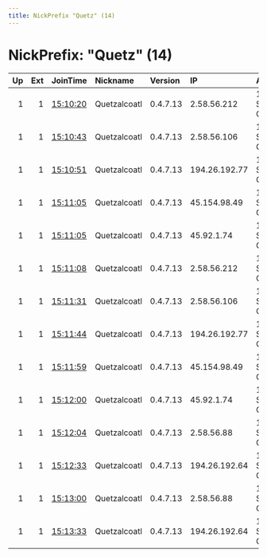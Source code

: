 ```yaml
---
title: NickPrefix "Quetz" (14)
---
```


# NickPrefix: "Quetz" (14)

|   Up |   Ext | JoinTime                                                                                              | Nickname     | Version   | IP            | AS                 | CC   |   ORp |   Dirp | OS    | Contact                            |   eFamMembers |
|-----:|------:|:------------------------------------------------------------------------------------------------------|:-------------|:----------|:--------------|:-------------------|:-----|------:|-------:|:------|:-----------------------------------|--------------:|
|    1 |     1 | [15:10:20](https://nusenu.github.io/OrNetStats/w/relay/FC3F6FD2A1393527BB53787178FE4E46FCE2C37B.html) | Quetzalcoatl | 0.4.7.13  | 2.58.56.212   | 1337 Services GmbH | nl   |   110 |      0 | Linux | email:Quetzalcoatl relays protonma |           214 |
|    1 |     1 | [15:10:43](https://nusenu.github.io/OrNetStats/w/relay/9636C8AFB63B208C29C9BDCF02918A2F9FB9A4ED.html) | Quetzalcoatl | 0.4.7.13  | 2.58.56.106   | 1337 Services GmbH | nl   |   110 |      0 | Linux | email:Quetzalcoatl relays protonma |           214 |
|    1 |     1 | [15:10:51](https://nusenu.github.io/OrNetStats/w/relay/F532DA2085F87777CE05EA947BF7B4F49B625754.html) | Quetzalcoatl | 0.4.7.13  | 194.26.192.77 | 1337 Services GmbH | nl   |   110 |      0 | Linux | email:Quetzalcoatl relays protonma |           214 |
|    1 |     1 | [15:11:05](https://nusenu.github.io/OrNetStats/w/relay/B04176E992478C82F1AD7A5DC1D1D206B623D624.html) | Quetzalcoatl | 0.4.7.13  | 45.154.98.49  | 1337 Services GmbH | nl   |   110 |      0 | Linux | email:Quetzalcoatl relays protonma |           214 |
|    1 |     1 | [15:11:05](https://nusenu.github.io/OrNetStats/w/relay/D784D6A9BF8A575DD095500A5527EB2ECF0DF8F0.html) | Quetzalcoatl | 0.4.7.13  | 45.92.1.74    | 1337 Services GmbH | nl   |   110 |      0 | Linux | email:Quetzalcoatl relays protonma |           214 |
|    1 |     1 | [15:11:08](https://nusenu.github.io/OrNetStats/w/relay/140E4FC6202FE17F46337058FC9848FA9055482B.html) | Quetzalcoatl | 0.4.7.13  | 2.58.56.212   | 1337 Services GmbH | nl   |   143 |      0 | Linux | email:Quetzalcoatl relays protonma |           214 |
|    1 |     1 | [15:11:31](https://nusenu.github.io/OrNetStats/w/relay/94E412F3EE1978C5E60BF22A15D17F710CCDBE89.html) | Quetzalcoatl | 0.4.7.13  | 2.58.56.106   | 1337 Services GmbH | nl   |   143 |      0 | Linux | email:Quetzalcoatl relays protonma |           214 |
|    1 |     1 | [15:11:44](https://nusenu.github.io/OrNetStats/w/relay/07DCECDF04BE5D470C615C8E1CCF086F74FC8CA6.html) | Quetzalcoatl | 0.4.7.13  | 194.26.192.77 | 1337 Services GmbH | nl   |   143 |      0 | Linux | email:Quetzalcoatl relays protonma |           214 |
|    1 |     1 | [15:11:59](https://nusenu.github.io/OrNetStats/w/relay/09768BD9ACA211008713BA481E0B8EE3239A9F0B.html) | Quetzalcoatl | 0.4.7.13  | 45.154.98.49  | 1337 Services GmbH | nl   |   143 |      0 | Linux | email:Quetzalcoatl relays protonma |           214 |
|    1 |     1 | [15:12:00](https://nusenu.github.io/OrNetStats/w/relay/6DD970EB76529F38D98F7D3FDF1BBA0739B059FA.html) | Quetzalcoatl | 0.4.7.13  | 45.92.1.74    | 1337 Services GmbH | nl   |   143 |      0 | Linux | email:Quetzalcoatl relays protonma |           214 |
|    1 |     1 | [15:12:04](https://nusenu.github.io/OrNetStats/w/relay/7C6686190CE6E8A0A1A5B5B845BF3F14D252D0DF.html) | Quetzalcoatl | 0.4.7.13  | 2.58.56.88    | 1337 Services GmbH | nl   |   110 |      0 | Linux | email:Quetzalcoatl relays protonma |           214 |
|    1 |     1 | [15:12:33](https://nusenu.github.io/OrNetStats/w/relay/1A45601A517304EA7C8DC9339A99FE6C65CAA499.html) | Quetzalcoatl | 0.4.7.13  | 194.26.192.64 | 1337 Services GmbH | nl   |   110 |      0 | Linux | email:Quetzalcoatl relays protonma |           214 |
|    1 |     1 | [15:13:00](https://nusenu.github.io/OrNetStats/w/relay/F33ECAB340E6117597A3FF5B5F2B6D7475B56187.html) | Quetzalcoatl | 0.4.7.13  | 2.58.56.88    | 1337 Services GmbH | nl   |   143 |      0 | Linux | email:Quetzalcoatl relays protonma |           214 |
|    1 |     1 | [15:13:33](https://nusenu.github.io/OrNetStats/w/relay/51FAFEABB266B7E4E1EB4E6120DF2D7F719157EB.html) | Quetzalcoatl | 0.4.7.13  | 194.26.192.64 | 1337 Services GmbH | nl   |   143 |      0 | Linux | email:Quetzalcoatl relays protonma |           214 |
